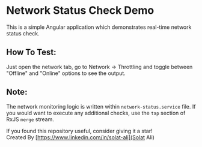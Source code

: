 # Network Status Check Demo

This is a simple Angular application which demonstrates real-time network status check. 

## How To Test: 
Just open the network tab, go to Network -> Throttling and toggle between "Offline" and "Online" options to see the output. 

## Note: 
The network monitoring logic is written within `network-status.service` file. If you would want to execute any additional checks, use the `tap` section of RxJS `merge` stream. 


If you found this repository useful, consider giving it a star! <br/> 
Created By [https://www.linkedin.com/in/solat-ali](Solat Ali)


